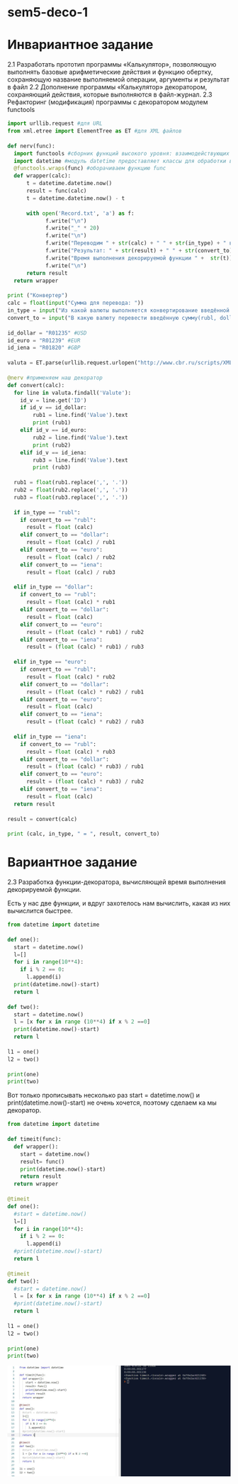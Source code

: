 # sem5-deco-1

<h1>Инвариантное задание</h1>

2.1 Разработать прототип программы «Калькулятор», позволяющую выполнять базовые арифметические действия и функцию обертку, сохраняющую название выполняемой операции, аргументы и результат в файл
2.2 Дополнение программы «Калькулятор» декоратором, сохраняющий действия, которые выполняются в файл-журнал.
2.3 Рефакторинг (модификация) программы с декоратором модулем functools

```python
import urllib.request #для URL
from xml.etree import ElementTree as ET #для XML файлов

def nerv(func):
  import functools #сборник функций высокого уровня: взаимодействующих с другими функциями или возвращающие другие функции
  import datetime #модуль datetime предоставляет классы для обработки времени и даты разными способами
  @functools.wraps(func) #оборачиваем функцию func
  def wrapper(calc):
      t = datetime.datetime.now()
      result = func(calc)
      t = datetime.datetime.now() - t

      with open('Record.txt', 'a') as f:
            f.write("\n")
            f.write("_" * 20)
            f.write("\n")
            f.write("Переводим " + str(calc) + " " + str(in_type) + " в " + str(convert_to) + "\n")
            f.write("Результат: " + str(result) + " " + str(convert_to) +"\n")
            f.write("Время выполнения декорируемой функции " +  str(t))
            f.write("\n")
      return result
  return wrapper  

print ("Конвертер")
calc = float(input("Сумма для перевода: "))
in_type = input("Из какой валюты выполняется конвертирование введённой суммы (rubl, dollar, euro, iena):")
convert_to = input("В какую валюту перевести введённую сумму(rubl, dollar, euro, iena): ")

id_dollar = "R01235" #USD
id_euro = "R01239" #EUR
id_iena = "R01820" #GBP

valuta = ET.parse(urllib.request.urlopen("http://www.cbr.ru/scripts/XML_daily.asp")) #данные с сайта

@nerv #применяем наш декоратор
def convert(calc):
  for line in valuta.findall('Valute'):
    id_v = line.get('ID')
    if id_v == id_dollar:
        rub1 = line.find('Value').text
        print (rub1)
    elif id_v == id_euro:
        rub2 = line.find('Value').text
        print (rub2)
    elif id_v == id_iena:
        rub3 = line.find('Value').text
        print (rub3)
       
  rub1 = float(rub1.replace(',', '.'))
  rub2 = float(rub2.replace(',', '.'))
  rub3 = float(rub3.replace(',', '.'))

  if in_type == "rubl":
    if convert_to == "rubl":
      result = float (calc)
    elif convert_to == "dollar":
      result = float (calc) / rub1
    elif convert_to == "euro":
      result = float (calc) / rub2
    elif convert_to == "iena":
      result = float (calc) / rub3
   
  elif in_type == "dollar":  
    if convert_to == "rubl":
      result = float (calc) * rub1
    elif convert_to == "dollar":
      result = float (calc)
    elif convert_to == "euro":
      result = (float (calc) * rub1) / rub2
    elif convert_to == "iena":
      result = (float (calc) * rub1) / rub3

  elif in_type == "euro":  
    if convert_to == "rubl":
      result = float (calc) * rub2
    elif convert_to == "dollar":
      result = (float (calc) * rub2) / rub1
    elif convert_to == "euro":
      result = float (calc)
    elif convert_to == "iena":
      result = (float (calc) * rub2) / rub3

  elif in_type == "iena":  
    if convert_to == "rubl":
      result = float (calc) * rub3
    elif convert_to == "dollar":
      result = (float (calc) * rub3) / rub1
    elif convert_to == "euro":
      result = (float (calc) * rub3) / rub2
    elif convert_to == "iena":
      result = float (calc)     
  return result

result = convert(calc)

print (calc, in_type, " = ", result, convert_to)
```

<h1>Вариантное задание</h1>
2.3 Разработка функции-декоратора, вычисляющей время выполнения декорируемой функции.

Есть у нас две функции, и вдруг захотелось нам вычислить, какая из них вычислится быстрее.

```python
from datetime import datetime

def one():
  start = datetime.now()
  l=[]
  for i in range(10**4):
    if i % 2 == 0:
      l.append(i)
  print(datetime.now()-start) 
  return l

def two():
  start = datetime.now()
  l = [x for x in range (10**4) if x % 2 ==0]
  print(datetime.now()-start) 
  return l

l1 = one()
l2 = two()

print(one)
print(two)
```
Вот только прописывать несколько раз start = datetime.now() и print(datetime.now()-start)  не очень хочется, поэтому сделаем ка мы декоратор.

```python
from datetime import datetime

def timeit(func):
  def wrapper():
    start = datetime.now()
    result= func()
    print(datetime.now()-start) 
    return result
  return wrapper

@timeit
def one():
  #start = datetime.now()
  l=[]
  for i in range(10**4):
    if i % 2 == 0:
      l.append(i)
  #print(datetime.now()-start) 
  return l

@timeit
def two():
  #start = datetime.now()
  l = [x for x in range (10**4) if x % 2 ==0]
  #print(datetime.now()-start) 
  return l

l1 = one()
l2 = two()

print(one)
print(two)
```

![alt](https://github.com/python-advance/sem5-deco-1-KsushaSeliv/blob/master/20.JPG)

